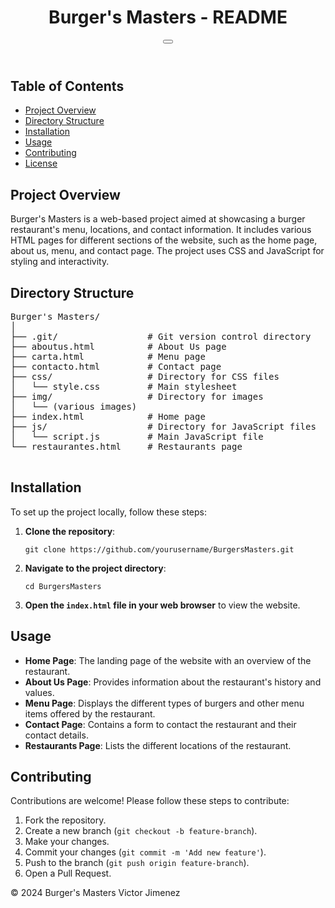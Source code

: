 <!DOCTYPE html>
<html lang="en">
<body>
    <header>
        <div>
            <h1>Burger's Masters - README</h1>
            <button><a href="https://victor-jimenez-morales.github.io/Burger-s-Masters/"></a></button>
        </div>
    </header>
    <div>
        <div>
            <h2>Table of Contents</h2>
            <ul>
                <li><a href="#project-overview">Project Overview</a></li>
                <li><a href="#directory-structure">Directory Structure</a></li>
                <li><a href="#installation">Installation</a></li>
                <li><a href="#usage">Usage</a></li>
                <li><a href="#contributing">Contributing</a></li>
                <li><a href="#license">License</a></li>
            </ul>
            <h2 id="project-overview">Project Overview</h2>
            <p>Burger's Masters is a web-based project aimed at showcasing a burger restaurant's menu, locations, and contact information. It includes various HTML pages for different sections of the website, such as the home page, about us, menu, and contact page. The project uses CSS and JavaScript for styling and interactivity.</p>
            <h2 id="directory-structure">Directory Structure</h2>
            <pre>
Burger's Masters/
│
├── .git/                 # Git version control directory
├── aboutus.html          # About Us page
├── carta.html            # Menu page
├── contacto.html         # Contact page
├── css/                  # Directory for CSS files
│   └── style.css         # Main stylesheet
├── img/                  # Directory for images
│   └── (various images)
├── index.html            # Home page
├── js/                   # Directory for JavaScript files
│   └── script.js         # Main JavaScript file
└── restaurantes.html     # Restaurants page
            </pre>
            <h2 id="installation">Installation</h2>
            <p>To set up the project locally, follow these steps:</p>
            <ol>
                <li><strong>Clone the repository</strong>:
                <pre><code>git clone https://github.com/yourusername/BurgersMasters.git</code></pre></li>
                <li><strong>Navigate to the project directory</strong>:
                <pre><code>cd BurgersMasters</code></pre></li>
                <li><strong>Open the <code>index.html</code> file in your web browser</strong> to view the website.</li>
            </ol>
            <h2 id="usage">Usage</h2>
            <ul>
                <li><strong>Home Page</strong>: The landing page of the website with an overview of the restaurant.</li>
                <li><strong>About Us Page</strong>: Provides information about the restaurant's history and values.</li>
                <li><strong>Menu Page</strong>: Displays the different types of burgers and other menu items offered by the restaurant.</li>
                <li><strong>Contact Page</strong>: Contains a form to contact the restaurant and their contact details.</li>
                <li><strong>Restaurants Page</strong>: Lists the different locations of the restaurant.</li>
            </ul>
            <h2 id="contributing">Contributing</h2>
            <p>Contributions are welcome! Please follow these steps to contribute:</p>
            <ol>
                <li>Fork the repository.</li>
                <li>Create a new branch (<code>git checkout -b feature-branch</code>).</li>
                <li>Make your changes.</li>
                <li>Commit your changes (<code>git commit -m 'Add new feature'</code>).</li>
                <li>Push to the branch (<code>git push origin feature-branch</code>).</li>
                <li>Open a Pull Request.</li>
            </ol>
        </div>
    </div>
    <footer>
        <p>&copy; 2024 Burger's Masters Victor Jimenez</p>
    </footer>
</body>
</html>

